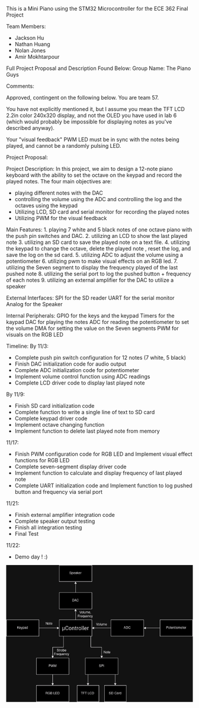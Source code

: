 This is a Mini Piano using the STM32 Microcontroller for the ECE 362 Final Project

Team Members:
- Jackson Hu
- Nathan Huang
- Nolan Jones
- Amir Mokhtarpour


Full Project Proposal and Description Found Below:
Group Name: The Piano Guys


Comments:


Approved, contingent on the following below.  You are team 57.

You have not explicitly mentioned it, but I assume you mean the TFT LCD 2.2in color 240x320 display, and not the OLED you have used in lab 6 (which would probably be impossible for displaying notes as you've described anyway).

Your "visual feedback" PWM LED must be in sync with the notes being played, and cannot be a randomly pulsing LED.


Project Proposal:


Project Description: In this project, we aim to design a 12-note piano keyboard with the ability to set the octave on the keypad and record the played notes.
The four main objectives are:
- playing different notes with the DAC
- controlling the volume using the ADC and controlling the log and the octaves using the keypad
- Utilizing LCD, SD card and serial monitor for recording the played notes
- Utilizing PWM for the visual feedback


Main Features: 1. playing 7 white and 5 black notes of one octave piano with the push pin switches and DAC.
2. utilizing an LCD to show the last played note
3. utilizing an SD card to save the played note on a text file.
4. utilizing the keypad to change the octave, delete the played note , reset the log, and save the log on the sd card.
5. utilizing ADC to adjust the volume using a potentiometer
6. utilizing pwm to make visual effects on an RGB led.
7. utilizing the Seven segment to display the frequency played of the last pushed note
8. utilizing the serial port to log the pushed button + frequency of each notes
9. utilizing an external amplifier for the DAC to utilize a speaker



External Interfaces: SPI for the SD reader
UART for the serial monitor
Analog for the Speaker


Internal Peripherals: GPIO for the keys and the keypad
Timers for the kaypad
DAC for playing the notes
ADC for reading the potentiometer to set the volume
DMA for setting the value on the Seven segments
PWM for visuals on the RGB LED


Timeline: By 11/3:
- Complete push pin switch configuration for 12 notes (7 white, 5 black)
- Finish DAC initialization code for audio output
- Complete ADC initialization code for potentiometer
- Implement volume control function using ADC readings
- Complete LCD driver code to display last played note

By 11/9:
- Finish SD card initialization code
- Complete function to write a single line of text to SD card
- Complete keypad driver code
- Implement octave changing function
- Implement function to delete last played note from memory

11/17:
- Finish PWM configuration code for RGB LED and Implement visual effect functions for RGB LED
- Complete seven-segment display driver code
- Implement function to calculate and display frequency of last played note
- Complete UART initialization code and Implement function to log pushed button and frequency via serial port

11/21:
- Finish external amplifier integration code
- Complete speaker output testing
- Finish all integration testing
- Final Test

11/22:
- Demo day ! :)

![Block diagram of piano project](./block_diagram.png)
